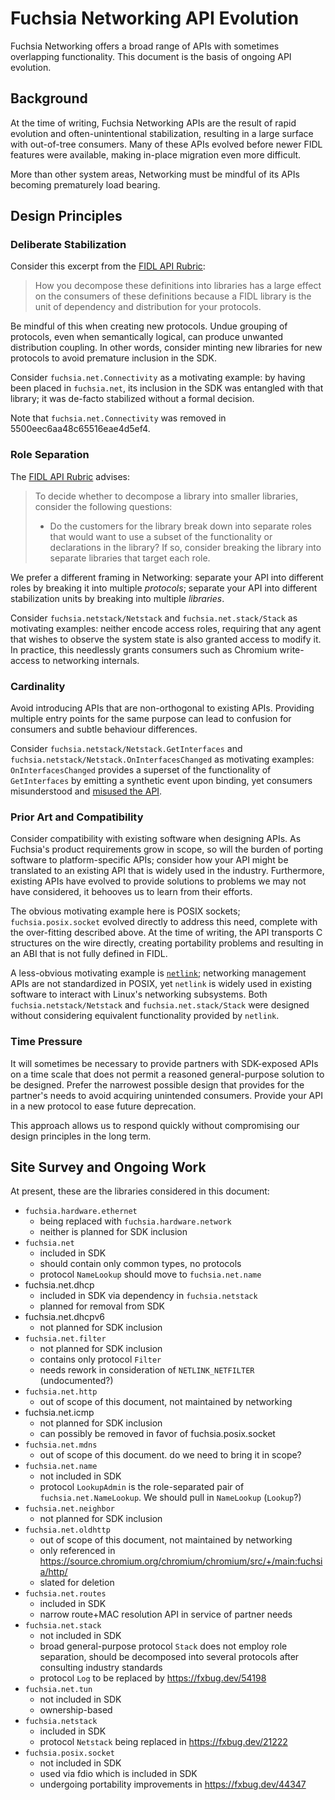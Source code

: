 # Fuchsia Networking API Evolution

Fuchsia Networking offers a broad range of APIs with sometimes overlapping
functionality. This document is the basis of ongoing API evolution.

## Background

At the time of writing, Fuchsia Networking APIs are the result of rapid
evolution and often-unintentional stabilization, resulting in a large surface
with out-of-tree consumers. Many of these APIs evolved before newer FIDL
features were available, making in-place migration even more difficult.

More than other system areas, Networking must be mindful of its APIs becoming
prematurely load bearing.

## Design Principles

### Deliberate Stabilization

Consider this excerpt from the [FIDL API Rubric][library_structure]:

> How you decompose these definitions into libraries has a large effect on the
> consumers of these definitions because a FIDL library is the unit of
> dependency and distribution for your protocols.

Be mindful of this when creating new protocols. Undue grouping of protocols,
even when semantically logical, can produce unwanted distribution coupling. In
other words, consider minting new libraries for new protocols to avoid premature
inclusion in the SDK.

Consider `fuchsia.net.Connectivity` as a motivating example: by having been
placed in `fuchsia.net`, its inclusion in the SDK was entangled with that
library; it was de-facto stabilized without a formal decision.

Note that `fuchsia.net.Connectivity` was removed in 5500eec6aa48c65516eae4d5ef4.

### Role Separation

The [FIDL API Rubric][library_structure] advises:

> To decide whether to decompose a library into smaller libraries, consider the
> following questions:
>
> - Do the customers for the library break down into separate roles that would
>   want to use a subset of the functionality or declarations in the library? If
>   so, consider breaking the library into separate libraries that target each
>   role.

We prefer a different framing in Networking: separate your API into different
roles by breaking it into multiple *protocols*; separate your API into different
stabilization units by breaking into multiple *libraries*.

Consider `fuchsia.netstack/Netstack` and `fuchsia.net.stack/Stack` as motivating
examples: neither encode access roles, requiring that any agent that wishes to
observe the system state is also granted access to modify it. In practice, this
needlessly grants consumers such as Chromium write-access to networking
internals.

### Cardinality

Avoid introducing APIs that are non-orthogonal to existing APIs. Providing
multiple entry points for the same purpose can lead to confusion for consumers
and subtle behaviour differences.

Consider `fuchsia.netstack/Netstack.GetInterfaces` and
`fuchsia.netstack/Netstack.OnInterfacesChanged` as motivating examples:
`OnInterfacesChanged` provides a superset of the functionality of
`GetInterfaces` by emitting a synthetic event upon binding, yet consumers
misunderstood and [misused the API][chromium_on_interfaces_changed].

### Prior Art and Compatibility

Consider compatibility with existing software when designing APIs. As Fuchsia's
product requirements grow in scope, so will the burden of porting software to
platform-specific APIs; consider how your API might be translated to an existing
API that is widely used in the industry. Furthermore, existing APIs have evolved
to provide solutions to problems we may not have considered, it behooves us to
learn from their efforts.

The obvious motivating example here is POSIX sockets; `fuchsia.posix.socket`
evolved directly to address this need, complete with the over-fitting described
above. At the time of writing, the API transports C structures on the wire
directly, creating portability problems and resulting in an ABI that is not
fully defined in FIDL.

A less-obvious motivating example is [`netlink`]; networking management APIs are
not standardized in POSIX, yet `netlink` is widely used in existing software to
interact with Linux's networking subsystems. Both `fuchsia.netstack/Netstack`
and `fuchsia.net.stack/Stack` were designed without considering equivalent
functionality provided by `netlink`.

### Time Pressure

It will sometimes be necessary to provide partners with SDK-exposed APIs on a
time scale that does not permit a reasoned general-purpose solution to be
designed. Prefer the narrowest possible design that provides for the partner's
needs to avoid acquiring unintended consumers. Provide your API in a new
protocol to ease future deprecation.

This approach allows us to respond quickly without compromising our design
principles in the long term.

## Site Survey and Ongoing Work

At present, these are the libraries considered in this document:

- `fuchsia.hardware.ethernet`
   + being replaced with `fuchsia.hardware.network`
   + neither is planned for SDK inclusion
- `fuchsia.net`
   + included in SDK
   + should contain only common types, no protocols
   + protocol `NameLookup` should move to `fuchsia.net.name`
-  fuchsia.net.dhcp
   + included in SDK via dependency in `fuchsia.netstack`
   + planned for removal from SDK
-  fuchsia.net.dhcpv6
   + not planned for SDK inclusion
- `fuchsia.net.filter`
   + not planned for SDK inclusion
   + contains only protocol `Filter`
   + needs rework in consideration of `NETLINK_NETFILTER` (undocumented?)
- `fuchsia.net.http`
   + out of scope of this document, not maintained by networking
- fuchsia.net.icmp
   + not planned for SDK inclusion
   + can possibly be removed in favor of fuchsia.posix.socket
- `fuchsia.net.mdns`
   + out of scope of this document. do we need to bring it in scope?
- `fuchsia.net.name`
   + not included in SDK
   + protocol `LookupAdmin` is the role-separated pair of
     `fuchsia.net.NameLookup`. We should pull in `NameLookup` (`Lookup`?)
- `fuchsia.net.neighbor`
   + not planned for SDK inclusion
- `fuchsia.net.oldhttp`
   + out of scope of this document, not maintained by networking
   + only referenced in
     https://source.chromium.org/chromium/chromium/src/+/main:fuchsia/http/
   + slated for deletion
- `fuchsia.net.routes`
   + included in SDK
   + narrow route+MAC resolution API in service of partner needs
- `fuchsia.net.stack`
   + not included in SDK
   + broad general-purpose protocol `Stack` does not employ role separation,
     should be decomposed into several protocols after consulting industry
     standards
   + protocol `Log` to be replaced by https://fxbug.dev/54198
- `fuchsia.net.tun`
   + not included in SDK
   + ownership-based
- `fuchsia.netstack`
   + included in SDK
   + protocol `Netstack` being replaced in https://fxbug.dev/21222
- `fuchsia.posix.socket`
   + not included in SDK
   + used via fdio which is included in SDK
   + undergoing portability improvements in https://fxbug.dev/44347

[library_structure]: /docs/concepts/api/fidl.md#library_structure
[chromium_on_interfaces_changed]: https://chromium-review.googlesource.com/c/chromium/src/+/2331860
[`netlink`]: https://man7.org/linux/man-pages/man7/netlink.7.html
